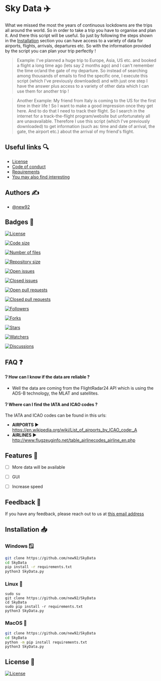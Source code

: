
# Sky Data ✈️

What we missed the most the years of continuous lockdowns are the trips all around the world. 
So in order to take a trip you have to organise and plan it. And there this script will be useful.
So just by following the steps shown in the <a href='https://github.com/new92/SkyData#installation-'>Installation</a> section you can have access to a variety 
of data for airports, flights, arrivals, departures etc. So with the information provided by the script you can plan your trip perfectly !

> Example: I've planned a huge trip to Europe, Asia, US etc. and booked a flight a long time ago 
(lets say 2 months ago) and I can't remember the time or/and the gate of my departure. 
So instead of searching among thousands of emails to find the specific one, I execute this script 
(which I've previously downloaded) and with just one step I have the answer plus access to a 
variety of other data which I can use them for another trip !

> Another Example: My friend from Italy is coming to the US for the first time in their life !
So I want to make a good impression once they get here. And to do that I need to track their
flight. So I search in the internet for a track-the-flight program/website but unfortunately
all are unavavailable. Therefore I use this script (which I've previously downloaded) to
get information (such as: time and date of arrival, the gate, the airport etc.) about the arrival 
of my friend's flight.
## Useful links 🔍

 - [License](https://github.com/new92/SkyData/blob/main/LICENSE)
 - [Code of conduct](https://github.com/new92/SkyData/blob/main/CODE_OF_CONDUCT.md)
 - [Requirements](https://github.com/new92/SkyData/blob/main/requirements.txt)
 - [You may also find interesting](https://github.com/new92?tab=repositories)


## Authors ✍️

- [@new92](https://www.github.com/new92)


## Badges 📛



[![License](https://img.shields.io/github/license/new92/SkyData?style=for-the-badge)](https://github.com/new92/SkyData/blob/main/LICENSE)

[![Code size](https://img.shields.io/github/languages/code-size/new92/SkyData?style=for-the-badge)](https://img.shields.io/github/languages/code-size/new92/SkyData)

[![Number of files](https://img.shields.io/github/directory-file-count/new92/SkyData)](https://img.shields.io/github/directory-file-count/new92/SkyData)

[![Repository size](https://img.shields.io/github/repo-size/new92/SkyData)](https://img.shields.io/github/repo-size/new92/SkyData)

[![Open issues](https://img.shields.io/github/issues-raw/new92/SkyData)](https://github.com/new92/SkyData/issues)

[![Closed issues](https://img.shields.io/github/issues-closed-raw/new92/SkyData)](https://github.com/new92/SkyData/issues)

[![Open pull requests](https://img.shields.io/github/issues-pr-raw/new92/SkyData)](https://github.com/new92/SkyData/pulls)

[![Closed pull requests](https://img.shields.io/github/issues-pr-closed-raw/new92/SkyData)](https://github.com/new92/SkyData/pulls)

[![Followers](https://img.shields.io/github/followers/new92?style=social)](https://github.com/new92?tab=followers)

[![Forks](https://img.shields.io/github/forks/new92/SkyData?style=social)](https://github.com/new92/SkyData/network/members)

[![Stars](https://img.shields.io/github/stars/new92/SkyData?style=social)](https://github.com/new92/SkyData/stargazers)

[![Watchers](https://img.shields.io/github/watchers/new92/SkyData?style=social)](https://img.shields.io/github/watchers/new92/SkyData?style=social)

[![Discussions](https://img.shields.io/github/discussions/new92/SkyData)](https://github.com/new92/SkyData/discussions)


## FAQ ❓

#### ❔ How can I know if the data are reliable ?

- Well the data are coming from the FlightRadar24 API which is using the ADS-B technology,
the MLAT and satellites.

#### ❔ Where can I find the IATA and ICAO codes ?

The IATA and ICAO codes can be found in this urls:

- **AIRPORTS** ▶️ https://en.wikipedia.org/wiki/List_of_airports_by_ICAO_code:_A
- **AIRLINES** ▶️ http://www.flugzeuginfo.net/table_airlinecodes_airline_en.php



## Features 📍

- [ ]  More data will be available
- [ ]  GUI
- [ ]  Increase speed


## Feedback 💭

If you have any feedback, please reach out to us at <a href='mailto:new92github@gmail.com'>this email address</a>


## Installation 📥

### Windows 🪟

```bash
git clone https://github.com/new92/SkyData
cd SkyData
pip install -r requirements.txt
python3 SkyData.py
```

### Linux 🐧

```
sudo su
git clone https://github.com/new92/SkyData
cd SkyData
sudo pip install -r requirements.txt
python3 SkyData.py
```

### MacOS 🍎

```bash
git clone https://github.com/new92/SkyData
cd SkyData
python -m pip install requirements.txt
python3 SkyData.py
```
## License 📜

[![License](https://img.shields.io/github/license/new92/SkyData?style=for-the-badge)](https://github.com/new92/SkyData/blob/main/LICENSE)

